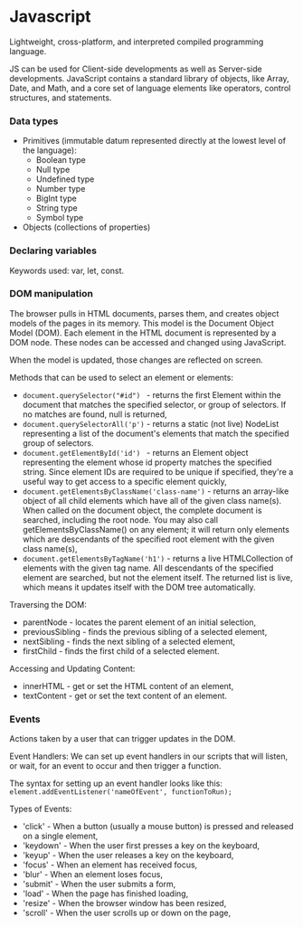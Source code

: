 # Javascript

 Lightweight, cross-platform, and interpreted compiled programming language.
 
  JS can be used for Client-side developments as well as Server-side developments. JavaScript contains a standard library of objects, like Array, Date, and Math, and a core set of language elements like operators, control structures, and statements.

### Data types
- Primitives (immutable datum represented directly at the lowest level of the language):
    - Boolean type
    - Null type
    - Undefined type
    - Number type
    - BigInt type
    - String type
    - Symbol type
- Objects (collections of properties)

### Declaring variables
Keywords used: var, let, const.

### DOM manipulation

The browser pulls in HTML documents, parses them, and creates object models of the pages in its memory. This model is the Document Object Model (DOM). Each element in the HTML document is represented by a DOM node. These nodes can be accessed and changed using JavaScript.

When the model is updated, those changes are reflected on screen.

Methods that can be used to select an element or elements:

- ```document.querySelector("#id") ``` - returns the first Element within the document that matches the specified selector, or group of selectors. If no matches are found, null is returned,
- ```document.querySelectorAll('p')``` - returns a static (not live) NodeList representing a list of the document's elements that match the specified group of selectors.
- ```document.getElementById('id') ``` -  returns an Element object representing the element whose id property matches the specified string. Since element IDs are required to be unique if specified, they're a useful way to get access to a specific element quickly,
 - ```document.getElementsByClassName('class-name')``` -  returns an array-like object of all child elements which have all of the given class name(s). When called on the document object, the complete document is searched, including the root node. You may also call getElementsByClassName() on any element; it will return only elements which are descendants of the specified root element with the given class name(s),
 - ```document.getElementsByTagName('h1')``` - returns a live HTMLCollection of elements with the given tag name. All descendants of the specified element are searched, but not the element itself. The returned list is live, which means it updates itself with the DOM tree automatically.


Traversing the DOM:
- parentNode - locates the parent element of an initial selection,
- previousSibling - finds the previous sibling of a selected element,
- nextSibling - finds the next sibling of a selected element,
- firstChild - finds the first child of a selected element.

Accessing and Updating Content:
- innerHTML	- get or set the HTML content of an element,
- textContent - get or set the text content of an element.


### Events
Actions taken by a user that can trigger updates in the DOM.

Event Handlers:
We can set up event handlers in our scripts that will listen, or wait, for an event to occur and then trigger a function.

The syntax for setting up an event handler looks like this: ``` element.addEventListener('nameOfEvent', functionToRun); ```

Types of Events:
- 'click' - When a button (usually a mouse button) is pressed and released on a single element,
- 'keydown'	- When the user first presses a key on the keyboard,
- 'keyup' - When the user releases a key on the keyboard,
- 'focus' - When an element has received focus,
- 'blur' - When an element loses focus,
- 'submit' - When the user submits a form,
- 'load' - When the page has finished loading,
- 'resize' - When the browser window has been resized,
- 'scroll' - When the user scrolls up or down on the page,
